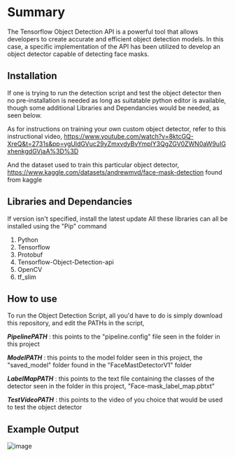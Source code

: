 # Summary 

The Tensorflow Object Detection API is a powerful tool that allows developers to create accurate and efficient object detection models. In this case, a specific implementation of the API has been utilized to develop an object detector capable of detecting face masks.

## Installation

If one is trying to run the detection script and test the object detector then no pre-installation is needed as long as suitatable python editor is available, though some additional Libraries and Dependancies would be needed, as seen below. 

As for instructions on training your own custom object detector, refer to this instructional video, https://www.youtube.com/watch?v=8ktcGQ-XreQ&t=2731s&pp=ygUldGVuc29yZmxvdyBvYmplY3QgZGV0ZWN0aW9uIGxhenkgdGVjaA%3D%3D

And the dataset used to train this particular object detector, https://www.kaggle.com/datasets/andrewmvd/face-mask-detection 
found from kaggle


## Libraries and Dependancies
If version isn't specified, install the latest update
All these libraries can all be installed using the "Pip" command

1. Python 
2. Tensorflow
3. Protobuf
4. Tensorflow-Object-Detection-api
5. OpenCV
6. tf_slim


## How to use 

To run the Object Detection Script, all you'd have to do is simply download this repository, and edit the PATHs in the script, 

***PipelinePATH*** : this points to the "pipeline.config" file seen in the folder in this project

***ModelPATH*** : this points to the model folder seen in this project, the "saved_model" folder found in the "FaceMastDetectorV1" folder

***LabelMapPATH*** : this points to the text file containing the classes of the detector seen in the folder in this project, "Face-mask_label_map.pbtxt"

***TestVideoPATH*** : this points to the video of you choice that would be used to test the object detector


## Example Output

![image](https://github.com/EnochEssien/Tensorflow_FaceMask_ObjectDetector/assets/91120304/a05c8202-3977-41af-9059-b3325cd5ade8)




